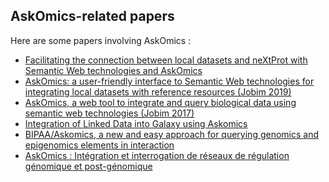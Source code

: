 <!--
.. title: Publications
.. slug: publications
.. date: 2022-02-25 12:51:18 UTC+02:00
.. tags:
.. category:
.. link:
.. description:
.. type: text
-->

## AskOmics-related papers

Here are some papers involving AskOmics :

* [Facilitating the connection between local datasets and neXtProt with Semantic Web technologies and AskOmics](data/jobim2020_askomics_5slides.pdf)
* [AskOmics: a user-friendly interface to Semantic Web technologies for integrating local datasets with reference resources (Jobim 2019)](https://hal.archives-ouvertes.fr/hal-02401750)
* [AskOmics, a web tool to integrate and query biological data using semantic web technologies (Jobim 2017)](https://hal.archives-ouvertes.fr/hal-01577425)
* [Integration of Linked Data into Galaxy using Askomics](https://hal.archives-ouvertes.fr/hal-01576870)
* [BIPAA/Askomics, a new and easy approach for querying genomics and epigenomics elements in interaction](https://hal.archives-ouvertes.fr/hal-01391080)
* [AskOmics : Intégration et interrogation de réseaux de régulation génomique et post-génomique](https://hal.archives-ouvertes.fr/hal-01184903)
